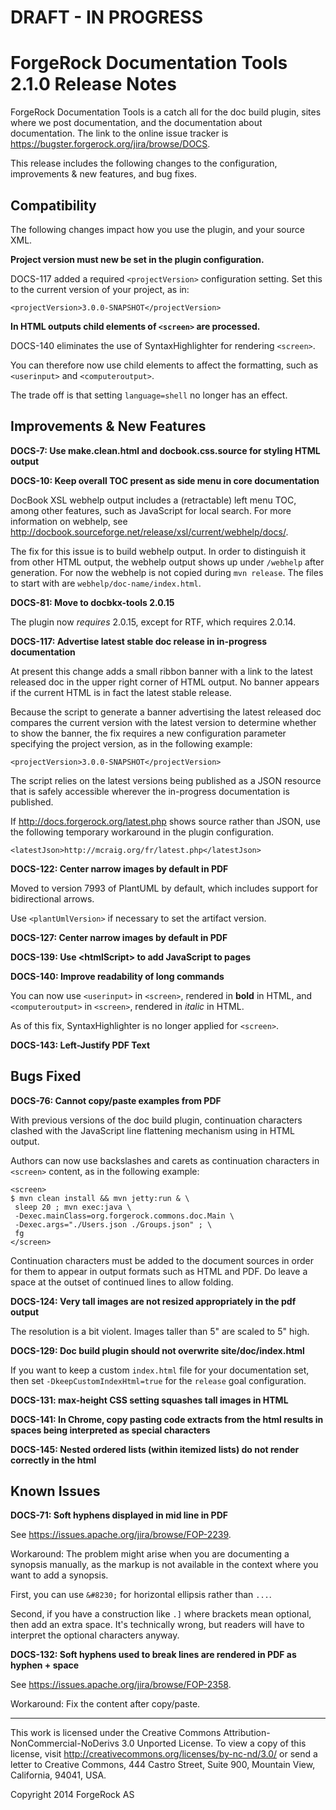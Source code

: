 # DRAFT - IN PROGRESS

# ForgeRock Documentation Tools 2.1.0 Release Notes

ForgeRock Documentation Tools is a catch all for the doc build plugin,
sites where we post documentation, and the documentation about
documentation. The link to the online issue tracker is
<https://bugster.forgerock.org/jira/browse/DOCS>.

This release includes the following changes to the configuration,
improvements & new features, and bug fixes.

## Compatibility

The following changes impact how you use the plugin, and your source XML.

**Project version must new be set in the plugin configuration.**

DOCS-117 added a required `<projectVersion>` configuration setting.
Set this to the current version of your project, as in:

    <projectVersion>3.0.0-SNAPSHOT</projectVersion>

**In HTML outputs child elements of `<screen>` are processed.**

DOCS-140 eliminates the use of SyntaxHighlighter for rendering `<screen>`.

You can therefore now use child elements to affect the formatting,
such as `<userinput>` and `<computeroutput>`.

The trade off is that setting `language=shell` no longer has an effect.


## Improvements & New Features

**DOCS-7: Use make.clean.html and docbook.css.source for styling HTML output**

**DOCS-10: Keep overall TOC present as side menu in core documentation**

DocBook XSL webhelp output includes a (retractable) left menu TOC,
among other features, such as JavaScript for local search.
For more information on webhelp,
see <http://docbook.sourceforge.net/release/xsl/current/webhelp/docs/>.

The fix for this issue is to build webhelp output.
In order to distinguish it from other HTML output,
the webhelp output shows up under `/webhelp` after generation.
For now the webhelp is not copied during `mvn release`.
The files to start with are `webhelp/doc-name/index.html`.

**DOCS-81: Move to docbkx-tools 2.0.15**

The plugin now _requires_ 2.0.15, except for RTF, which requires 2.0.14.

**DOCS-117: Advertise latest stable doc release in in-progress documentation**

At present this change adds a small ribbon banner
with a link to the latest released doc in the upper right corner of HTML output.
No banner appears if the current HTML is in fact the latest stable release.

Because the script to generate a banner advertising the latest released doc
compares the current version with the latest version
to determine whether to show the banner,
the fix requires a new configuration parameter specifying the project version,
as in the following example:

    <projectVersion>3.0.0-SNAPSHOT</projectVersion>

The script relies on the latest versions being published as a JSON resource
that is safely accessible wherever the in-progress documentation is published.

If <http://docs.forgerock.org/latest.php> shows source rather than JSON,
use the following temporary workaround in the plugin configuration.

    <latestJson>http://mcraig.org/fr/latest.php</latestJson>

**DOCS-122: Center narrow images by default in PDF**

Moved to version 7993 of PlantUML by default,
which includes support for bidirectional arrows.

Use `<plantUmlVersion>` if necessary to set the artifact version.

**DOCS-127: Center narrow images by default in PDF**

**DOCS-139: Use &lt;htmlScript&gt; to add JavaScript to pages**

**DOCS-140: Improve readability of long commands**

You can now use `<userinput>` in `<screen>`, rendered in **bold** in HTML,
and `<computeroutput>` in `<screen>`, rendered in _italic_ in HTML.

As of this fix, SyntaxHighlighter is no longer applied for `<screen>`.

**DOCS-143: Left-Justify PDF Text**


## Bugs Fixed

**DOCS-76: Cannot copy/paste examples from PDF**

With previous versions of the doc build plugin, continuation characters clashed
with the JavaScript line flattening mechanism using in HTML output.

Authors can now use backslashes and carets as continuation characters
in `<screen>` content, as in the following example:

    <screen>
    $ mvn clean install && mvn jetty:run & \
     sleep 20 ; mvn exec:java \
     -Dexec.mainClass=org.forgerock.commons.doc.Main \
     -Dexec.args="./Users.json ./Groups.json" ; \
     fg
    </screen>

Continuation characters must be added to the document sources
in order for them to appear in output formats such as HTML and PDF.
Do leave a space at the outset of continued lines to allow folding.

**DOCS-124: Very tall images are not resized appropriately in the pdf output**

The resolution is a bit violent. Images taller than 5" are scaled to 5" high.

**DOCS-129: Doc build plugin should not overwrite site/doc/index.html**

If you want to keep a custom `index.html` file for your documentation set,
then set `-DkeepCustomIndexHtml=true` for the `release` goal configuration.

**DOCS-131: max-height CSS setting squashes tall images in HTML**

**DOCS-141: In Chrome, copy pasting code extracts from the html results in spaces being interpreted as special characters**

**DOCS-145: Nested ordered lists (within itemized lists) do not render correctly in the html**


## Known Issues

**DOCS-71: Soft hyphens displayed in mid line in PDF**

See <https://issues.apache.org/jira/browse/FOP-2239>.

Workaround: The problem might arise when you are documenting a synopsis
manually, as the markup is not available in the context where you want
to add a synopsis.

First, you can use `&#8230;` for horizontal ellipsis rather than `...`.

Second, if you have a construction like `.]` where brackets mean
optional, then add an extra space. It's technically wrong, but readers
will have to interpret the optional characters anyway.

**DOCS-132: Soft hyphens used to break lines are rendered in PDF as hyphen + space**

See <https://issues.apache.org/jira/browse/FOP-2358>.

Workaround: Fix the content after copy/paste.


* * *

This work is licensed under the Creative Commons
Attribution-NonCommercial-NoDerivs 3.0 Unported License.
To view a copy of this license, visit
<http://creativecommons.org/licenses/by-nc-nd/3.0/>
or send a letter to Creative Commons, 444 Castro Street,
Suite 900, Mountain View, California, 94041, USA.

Copyright 2014 ForgeRock AS
